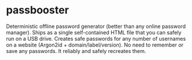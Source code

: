 # passbooster
Deterministic offline password generator (better than any online password manager). Ships as a single self-contained HTML file that you can safely run on a USB drive. Creates safe passwords for any number of usernames on a website (Argon2id + domain/label/version). No need to remember or save any passwords. It reliably and safely recreates them.
